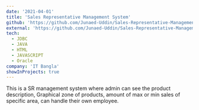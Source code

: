 ```yaml
---
date: '2021-04-01'
title: 'Sales Representative Management System'
github: 'https://github.com/Junaed-Uddin/Sales-Representative-Management-System'
external: 'https://github.com/Junaed-Uddin/Sales-Representative-Management-System'
tech:
  - JDBC
  - JAVA
  - HTML
  - JAVASCRIPT
  - Oracle
company: 'IT Bangla'
showInProjects: true
---
```


This is a SR management system where admin can see the product description, Graphical zone of products, amount of max or min sales of specific area, can handle their own employee.
